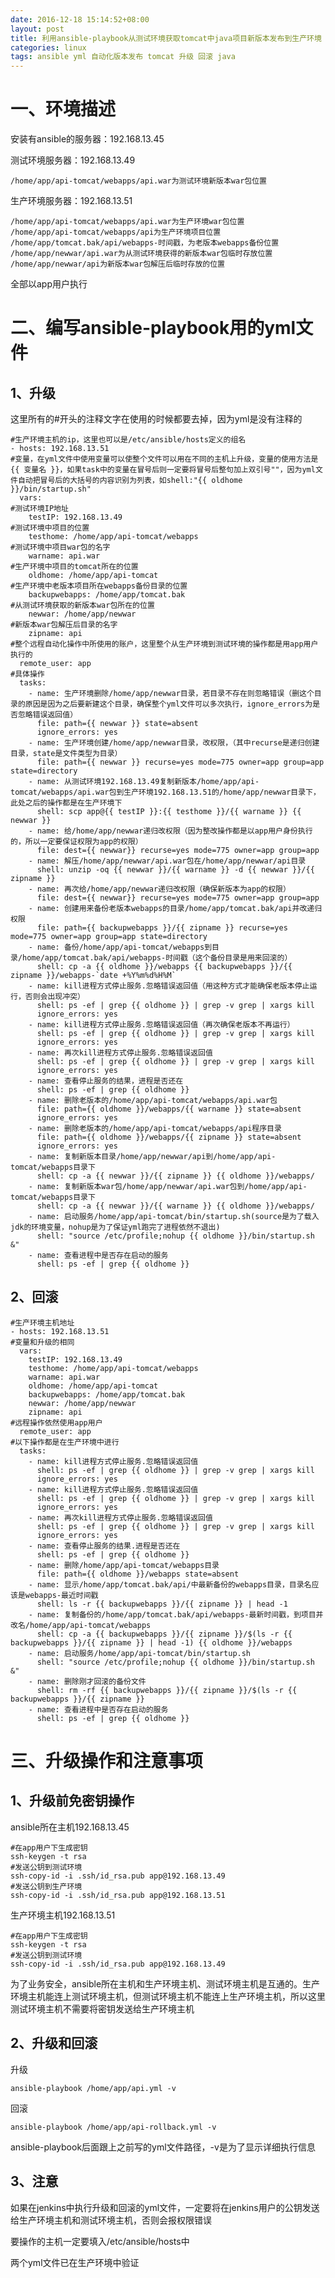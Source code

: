 ```yaml
---
date: 2016-12-18 15:14:52+08:00
layout: post
title: 利用ansible-playbook从测试环境获取tomcat中java项目新版本发布到生产环境
categories: linux
tags: ansible yml 自动化版本发布 tomcat 升级 回滚 java
---
```


# 一、环境描述 #

安装有ansible的服务器：192.168.13.45

测试环境服务器：192.168.13.49

	/home/app/api-tomcat/webapps/api.war为测试环境新版本war包位置

生产环境服务器：192.168.13.51

	/home/app/api-tomcat/webapps/api.war为生产环境war包位置
	/home/app/api-tomcat/webapps/api为生产环境项目位置
	/home/app/tomcat.bak/api/webapps-时间戳，为老版本webapps备份位置
	/home/app/newwar/api.war为从测试环境获得的新版本war包临时存放位置
	/home/app/newwar/api为新版本war包解压后临时存放的位置

全部以app用户执行

# 二、编写ansible-playbook用的yml文件 #

## 1、升级 ##

这里所有的#开头的注释文字在使用的时候都要去掉，因为yml是没有注释的

	#生产环境主机的ip，这里也可以是/etc/ansible/hosts定义的组名
	- hosts: 192.168.13.51
	#变量，在yml文件中使用变量可以使整个文件可以用在不同的主机上升级，变量的使用方法是{{ 变量名 }}，如果task中的变量在冒号后则一定要将冒号后整句加上双引号""，因为yml文件自动把冒号后的大括号的内容识别为列表，如shell:"{{ oldhome }}/bin/startup.sh"
	  vars:
	#测试环境IP地址
	    testIP: 192.168.13.49
	#测试环境中项目的位置
	    testhome: /home/app/api-tomcat/webapps
	#测试环境中项目war包的名字
	    warname: api.war
	#生产环境中项目的tomcat所在的位置
	    oldhome: /home/app/api-tomcat
	#生产环境中老版本项目所在webapps备份目录的位置
	    backupwebapps: /home/app/tomcat.bak
	#从测试环境获取的新版本war包所在的位置
	    newwar: /home/app/newwar
	#新版本war包解压后目录的名字
	    zipname: api
	#整个远程自动化操作中所使用的账户，这里整个从生产环境到测试环境的操作都是用app用户执行的
	  remote_user: app
	#具体操作
	  tasks:
	    - name: 生产环境删除/home/app/newwar目录，若目录不存在则忽略错误（删这个目录的原因是因为之后要新建这个目录，确保整个yml文件可以多次执行，ignore_errors为是否忽略错误返回值）
	      file: path={{ newwar }} state=absent
	      ignore_errors: yes
	    - name: 生产环境创建/home/app/newwar目录，改权限，（其中recurse是递归创建目录，state是文件类型为目录）
	      file: path={{ newwar }} recurse=yes mode=775 owner=app group=app state=directory
	    - name: 从测试环境192.168.13.49复制新版本/home/app/api-tomcat/webapps/api.war包到生产环境192.168.13.51的/home/app/newwar目录下，此处之后的操作都是在生产环境下
	      shell: scp app@{{ testIP }}:{{ testhome }}/{{ warname }} {{ newwar }}
	    - name: 给/home/app/newwar递归改权限（因为整改操作都是以app用户身份执行的，所以一定要保证权限为app的权限）
	      file: dest={{ newwar}} recurse=yes mode=775 owner=app group=app
	    - name: 解压/home/app/newwar/api.war包在/home/app/newwar/api目录
	      shell: unzip -oq {{ newwar }}/{{ warname }} -d {{ newwar }}/{{ zipname }}
	    - name: 再次给/home/app/newwar递归改权限（确保新版本为app的权限）
	      file: dest={{ newwar}} recurse=yes mode=775 owner=app group=app
	    - name: 创建用来备份老版本webapps的目录/home/app/tomcat.bak/api并改递归权限
	      file: path={{ backupwebapps }}/{{ zipname }} recurse=yes mode=775 owner=app group=app state=directory
	    - name: 备份/home/app/api-tomcat/webapps到目录/home/app/tomcat.bak/api/webapps-时间戳（这个备份目录是用来回滚的）
	      shell: cp -a {{ oldhome }}/webapps {{ backupwebapps }}/{{ zipname }}/webapps-`date +%Y%m%d%H%M`
	    - name: kill进程方式停止服务.忽略错误返回值（用这种方式才能确保老版本停止运行，否则会出现冲突）
	      shell: ps -ef | grep {{ oldhome }} | grep -v grep | xargs kill
	      ignore_errors: yes
	    - name: kill进程方式停止服务.忽略错误返回值（再次确保老版本不再运行）
	      shell: ps -ef | grep {{ oldhome }} | grep -v grep | xargs kill
	      ignore_errors: yes
	    - name: 再次kill进程方式停止服务.忽略错误返回值
	      shell: ps -ef | grep {{ oldhome }} | grep -v grep | xargs kill
	      ignore_errors: yes
	    - name: 查看停止服务的结果，进程是否还在
	      shell: ps -ef | grep {{ oldhome }}
	    - name: 删除老版本的/home/app/api-tomcat/webapps/api.war包
	      file: path={{ oldhome }}/webapps/{{ warname }} state=absent
	      ignore_errors: yes
	    - name: 删除老版本的/home/app/api-tomcat/webapps/api程序目录
	      file: path={{ oldhome }}/webapps/{{ zipname }} state=absent
	      ignore_errors: yes
	    - name: 复制新版本目录/home/app/newwar/api到/home/app/api-tomcat/webapps目录下
	      shell: cp -a {{ newwar }}/{{ zipname }} {{ oldhome }}/webapps/
	    - name: 复制新版本war包/home/app/newwar/api.war包到/home/app/api-tomcat/webapps目录下
	      shell: cp -a {{ newwar }}/{{ warname }} {{ oldhome }}/webapps/
	    - name: 启动服务/home/app/api-tomcat/bin/startup.sh(source是为了载入jdk的环境变量，nohup是为了保证yml跑完了进程依然不退出)
	      shell: "source /etc/profile;nohup {{ oldhome }}/bin/startup.sh &"
	    - name: 查看进程中是否存在启动的服务
	      shell: ps -ef | grep {{ oldhome }}

## 2、回滚 ##

	#生产环境主机地址
	- hosts: 192.168.13.51
	#变量和升级的相同
	  vars:
	    testIP: 192.168.13.49
	    testhome: /home/app/api-tomcat/webapps
	    warname: api.war
	    oldhome: /home/app/api-tomcat
	    backupwebapps: /home/app/tomcat.bak
	    newwar: /home/app/newwar
	    zipname: api
	#远程操作依然使用app用户
	  remote_user: app
	#以下操作都是在生产环境中进行
	  tasks:
	    - name: kill进程方式停止服务.忽略错误返回值
	      shell: ps -ef | grep {{ oldhome }} | grep -v grep | xargs kill
	      ignore_errors: yes
	    - name: kill进程方式停止服务.忽略错误返回值
	      shell: ps -ef | grep {{ oldhome }} | grep -v grep | xargs kill
	      ignore_errors: yes
	    - name: 再次kill进程方式停止服务.忽略错误返回值
	      shell: ps -ef | grep {{ oldhome }} | grep -v grep | xargs kill
	      ignore_errors: yes
	    - name: 查看停止服务的结果.进程是否还在
	      shell: ps -ef | grep {{ oldhome }}
	    - name: 删除/home/app/api-tomcat/webapps目录
	      file: path={{ oldhome }}/webapps state=absent
	    - name: 显示/home/app/tomcat.bak/api/中最新备份的webapps目录，目录名应该是webapps-最近时间戳
	      shell: ls -r {{ backupwebapps }}/{{ zipname }} | head -1
	    - name: 复制备份的/home/app/tomcat.bak/api/webapps-最新时间戳，到项目并改名/home/app/api-tomcat/webapps
	      shell: cp -a {{ backupwebapps }}/{{ zipname }}/$(ls -r {{ backupwebapps }}/{{ zipname }} | head -1) {{ oldhome }}/webapps
	    - name: 启动服务/home/app/api-tomcat/bin/startup.sh
	      shell: "source /etc/profile;nohup {{ oldhome }}/bin/startup.sh &"
	    - name: 删除刚才回滚的备份文件
	      shell: rm -rf {{ backupwebapps }}/{{ zipname }}/$(ls -r {{ backupwebapps }}/{{ zipname }}
	    - name: 查看进程中是否存在启动的服务
	      shell: ps -ef | grep {{ oldhome }}

# 三、升级操作和注意事项 #

## 1、升级前免密钥操作 ##

ansible所在主机192.168.13.45

	#在app用户下生成密钥
	ssh-keygen -t rsa
	#发送公钥到测试环境
	ssh-copy-id -i .ssh/id_rsa.pub app@192.168.13.49
	#发送公钥到生产环境
	ssh-copy-id -i .ssh/id_rsa.pub app@192.168.13.51

生产环境主机192.168.13.51

	#在app用户下生成密钥
	ssh-keygen -t rsa
	#发送公钥到测试环境
	ssh-copy-id -i .ssh/id_rsa.pub app@192.168.13.49

为了业务安全，ansible所在主机和生产环境主机、测试环境主机是互通的。生产环境主机能连上测试环境主机，但测试环境主机不能连上生产环境主机，所以这里测试环境主机不需要将密钥发送给生产环境主机

## 2、升级和回滚 ##

升级

	ansible-playbook /home/app/api.yml -v

回滚

	ansible-playbook /home/app/api-rollback.yml -v

ansible-playbook后面跟上之前写的yml文件路径，-v是为了显示详细执行信息

## 3、注意 ##

如果在jenkins中执行升级和回滚的yml文件，一定要将在jenkins用户的公钥发送给生产环境主机和测试环境主机，否则会报权限错误

要操作的主机一定要填入/etc/ansible/hosts中

两个yml文件已在生产环境中验证
